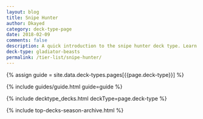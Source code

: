 ```yaml
---
layout: blog
title: Snipe Hunter
author: Dkayed
category: deck-type-page
date: 2018-02-09
comments: false
description: A quick introduction to the snipe hunter deck type. Learn how to play snipe hunter in no time.
deck-type: gladiator-beasts
permalink: /tier-list/snipe-hunter/
---
```


{% assign guide = site.data.deck-types.pages[{{page.deck-type}}] %}

{% include guides/guide.html guide=guide %}

{% include decktype_decks.html deckType=page.deck-type %}

{% include top-decks-season-archive.html %}